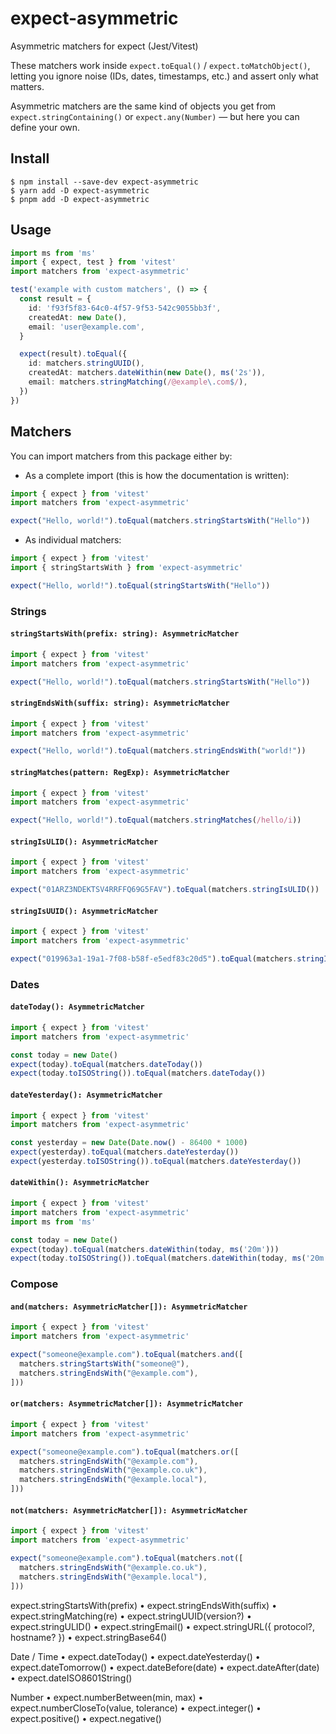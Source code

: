 # expect-asymmetric

Asymmetric matchers for expect (Jest/Vitest)

These matchers work inside `expect.toEqual()` / `expect.toMatchObject()`, letting you ignore noise (IDs, dates,
timestamps, etc.) and assert only what matters.

Asymmetric matchers are the same kind of objects you get from `expect.stringContaining()` or `expect.any(Number)` — but
here you can define your own.

## Install

```
$ npm install --save-dev expect-asymmetric
$ yarn add -D expect-asymmetric
$ pnpm add -D expect-asymmetric
```

## Usage

```ts
import ms from 'ms'
import { expect, test } from 'vitest'
import matchers from 'expect-asymmetric'

test('example with custom matchers', () => {
  const result = {
    id: 'f93f5f83-64c0-4f57-9f53-542c9055bb3f',
    createdAt: new Date(),
    email: 'user@example.com',
  }

  expect(result).toEqual({
    id: matchers.stringUUID(),
    createdAt: matchers.dateWithin(new Date(), ms('2s')),
    email: matchers.stringMatching(/@example\.com$/),
  })
})
```

## Matchers

You can import matchers from this package either by:

- As a complete import (this is how the documentation is written):

```ts
import { expect } from 'vitest'
import matchers from 'expect-asymmetric'

expect("Hello, world!").toEqual(matchers.stringStartsWith("Hello"))
```

- As individual matchers:

```ts
import { expect } from 'vitest'
import { stringStartsWith } from 'expect-asymmetric'

expect("Hello, world!").toEqual(stringStartsWith("Hello"))
```

### Strings

#### `stringStartsWith(prefix: string): AsymmetricMatcher`

```ts
import { expect } from 'vitest'
import matchers from 'expect-asymmetric'

expect("Hello, world!").toEqual(matchers.stringStartsWith("Hello"))
```

#### `stringEndsWith(suffix: string): AsymmetricMatcher`

```ts
import { expect } from 'vitest'
import matchers from 'expect-asymmetric'

expect("Hello, world!").toEqual(matchers.stringEndsWith("world!"))
```

#### `stringMatches(pattern: RegExp): AsymmetricMatcher`

```ts
import { expect } from 'vitest'
import matchers from 'expect-asymmetric'

expect("Hello, world!").toEqual(matchers.stringMatches(/hello/i))
```

#### `stringIsULID(): AsymmetricMatcher`

```ts
import { expect } from 'vitest'
import matchers from 'expect-asymmetric'

expect("01ARZ3NDEKTSV4RRFFQ69G5FAV").toEqual(matchers.stringIsULID())
```

#### `stringIsUUID(): AsymmetricMatcher`

```ts
import { expect } from 'vitest'
import matchers from 'expect-asymmetric'

expect("019963a1-19a1-7f08-b58f-e5edf83c20d5").toEqual(matchers.stringIsUUID())
```

### Dates

#### `dateToday(): AsymmetricMatcher`

```ts
import { expect } from 'vitest'
import matchers from 'expect-asymmetric'

const today = new Date()
expect(today).toEqual(matchers.dateToday())
expect(today.toISOString()).toEqual(matchers.dateToday())
```

#### `dateYesterday(): AsymmetricMatcher`

```ts
import { expect } from 'vitest'
import matchers from 'expect-asymmetric'

const yesterday = new Date(Date.now() - 86400 * 1000)
expect(yesterday).toEqual(matchers.dateYesterday())
expect(yesterday.toISOString()).toEqual(matchers.dateYesterday())
```

#### `dateWithin(): AsymmetricMatcher`

```ts
import { expect } from 'vitest'
import matchers from 'expect-asymmetric'
import ms from 'ms'

const today = new Date()
expect(today).toEqual(matchers.dateWithin(today, ms('20m')))
expect(today.toISOString()).toEqual(matchers.dateWithin(today, ms('20m')))
```

### Compose

#### `and(matchers: AsymmetricMatcher[]): AsymmetricMatcher`

```ts
import { expect } from 'vitest'
import matchers from 'expect-asymmetric'

expect("someone@example.com").toEqual(matchers.and([
  matchers.stringStartsWith("someone@"),
  matchers.stringEndsWith("@example.com"),
]))
```

#### `or(matchers: AsymmetricMatcher[]): AsymmetricMatcher`

```ts
import { expect } from 'vitest'
import matchers from 'expect-asymmetric'

expect("someone@example.com").toEqual(matchers.or([
  matchers.stringEndsWith("@example.com"),
  matchers.stringEndsWith("@example.co.uk"),
  matchers.stringEndsWith("@example.local"),
]))
```

#### `not(matchers: AsymmetricMatcher[]): AsymmetricMatcher`

```ts
import { expect } from 'vitest'
import matchers from 'expect-asymmetric'

expect("someone@example.com").toEqual(matchers.not([
  matchers.stringEndsWith("@example.co.uk"),
  matchers.stringEndsWith("@example.local"),
]))
```

expect.stringStartsWith(prefix)
  • expect.stringEndsWith(suffix)
  • expect.stringMatching(re)
  • expect.stringUUID(version?)
  • expect.stringULID()
  • expect.stringEmail()
  • expect.stringURL({ protocol?, hostname? })
  • expect.stringBase64()

Date / Time
  • expect.dateToday()
  • expect.dateYesterday()
  • expect.dateTomorrow()
  • expect.dateBefore(date)
  • expect.dateAfter(date)
  • expect.dateISO8601String()

Number
  • expect.numberBetween(min, max)
  • expect.numberCloseTo(value, tolerance)
  • expect.integer()
  • expect.positive()
  • expect.negative()
